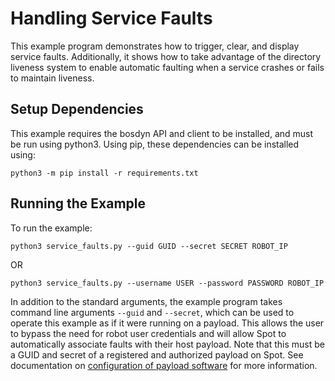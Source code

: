<!--
Copyright (c) 2021 Boston Dynamics, Inc.  All rights reserved.

Downloading, reproducing, distributing or otherwise using the SDK Software
is subject to the terms and conditions of the Boston Dynamics Software
Development Kit License (20191101-BDSDK-SL).
-->

# Handling Service Faults

This example program demonstrates how to trigger, clear, and display service faults. Additionally, it shows how to take advantage of the directory liveness
system to enable automatic faulting when a service crashes or fails to maintain liveness.

## Setup Dependencies
This example requires the bosdyn API and client to be installed, and must be run using python3. Using pip, these dependencies can be installed using:

```
python3 -m pip install -r requirements.txt
```

## Running the Example
To run the example:
```
python3 service_faults.py --guid GUID --secret SECRET ROBOT_IP
```
OR
```
python3 service_faults.py --username USER --password PASSWORD ROBOT_IP 

```

In addition to the standard arguments, the example program takes command line arguments `--guid` and `--secret`, which can be used to operate this example as if it were running on a payload. This allows the user to bypass the need for robot user credentials and will allow Spot to automatically associate faults with their host payload. Note that this must be a GUID and secret of a registered and authorized payload on Spot. See documentation on [configuration of payload software](../../../docs/payload/configuring_payload_software.md#Configuring-and-authorizing-payloads) for more information.
